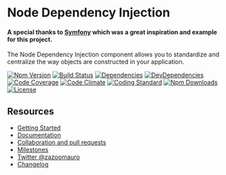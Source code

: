 Node Dependency Injection
=========================

#### A special thanks to [Symfony](http://symfony.com) which was a great inspiration and example for this project.

The Node Dependency Injection component allows you to standardize and centralize the way objects are constructed in your application.

[![Npm Version](https://badge.fury.io/js/node-dependency-injection.svg)](https://badge.fury.io/js/node-dependency-injection)
[![Build Status](https://travis-ci.org/zazoomauro/node-dependency-injection.svg?branch=master)](https://travis-ci.org/zazoomauro/node-dependency-injection)
[![Dependencies](https://david-dm.org/zazoomauro/node-dependency-injection.svg)](https://david-dm.org/zazoomauro/node-dependency-injection)
[![DevDependencies](https://david-dm.org/zazoomauro/node-dependency-injection/dev-status.svg)](https://david-dm.org/zazoomauro/node-dependency-injection#info=devDependencies)
[![Code Coverage](https://codecov.io/gh/zazoomauro/node-dependency-injection/branch/master/graph/badge.svg)](https://codecov.io/gh/zazoomauro/node-dependency-injection)
[![Code Climate](https://codeclimate.com/github/zazoomauro/node-dependency-injection/badges/gpa.svg)](https://codeclimate.com/github/zazoomauro/node-dependency-injection)
[![Coding Standard](https://img.shields.io/badge/code%20style-standard-brightgreen.svg)](http://standardjs.com/)
[![Npm Downloads](https://img.shields.io/npm/dm/node-dependency-injection.svg?maxAge=2592000)](https://www.npmjs.com/package/node-dependency-injection)
[![License](https://img.shields.io/npm/l/node-dependency-injection.svg?maxAge=2592000?style=plastic)](https://github.com/zazoomauro/node-dependency-injection/blob/master/LICENCE)

Resources
---------

- [Getting Started](https://github.com/zazoomauro/node-dependency-injection/wiki/GettingStarted)
- [Documentation](https://github.com/zazoomauro/node-dependency-injection/wiki)
- [Collaboration and pull requests](CONTRIBUTING.md)
- [Milestones](https://github.com/zazoomauro/node-dependency-injection/milestones)
- [Twitter @zazoomauro](https://twitter.com/zazoomauro)
- [Changelog](CHANGELOG.md)
